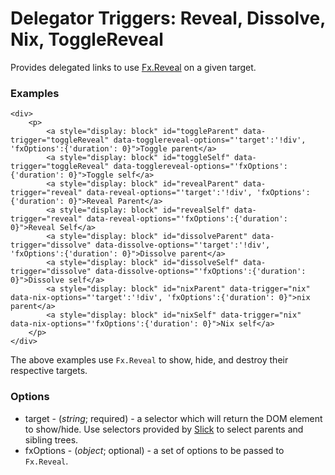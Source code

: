 Delegator Triggers: Reveal, Dissolve, Nix, ToggleReveal
=======================

Provides delegated links to use [Fx.Reveal](http://mootools.net/docs/more/Fx/Fx.Reveal) on a given target.

### Examples

	<div>
		<p>
			<a style="display: block" id="toggleParent" data-trigger="toggleReveal" data-togglereveal-options="'target':'!div', 'fxOptions':{'duration': 0}">Toggle parent</a>
			<a style="display: block" id="toggleSelf" data-trigger="toggleReveal" data-togglereveal-options="'fxOptions':{'duration': 0}">Toggle self</a>
			<a style="display: block" id="revealParent" data-trigger="reveal" data-reveal-options="'target':'!div', 'fxOptions':{'duration': 0}">Reveal Parent</a>
			<a style="display: block" id="revealSelf" data-trigger="reveal" data-reveal-options="'fxOptions':{'duration': 0}">Reveal Self</a>
			<a style="display: block" id="dissolveParent" data-trigger="dissolve" data-dissolve-options="'target':'!div', 'fxOptions':{'duration': 0}">Dissolve parent</a>
			<a style="display: block" id="dissolveSelf" data-trigger="dissolve" data-dissolve-options="'fxOptions':{'duration': 0}">Dissolve self</a>
			<a style="display: block" id="nixParent" data-trigger="nix" data-nix-options="'target':'!div', 'fxOptions':{'duration': 0}">nix parent</a>
			<a style="display: block" id="nixSelf" data-trigger="nix" data-nix-options="'fxOptions':{'duration': 0}">Nix self</a>
		</p>
	</div>

The above examples use `Fx.Reveal` to show, hide, and destroy their respective targets.

### Options

* target - (*string*; required) - a selector which will return the DOM element to show/hide. Use selectors provided by [Slick](https://github.com/mootools/slick) to select parents and sibling trees.
* fxOptions - (*object*; optional) - a set of options to be passed to `Fx.Reveal`.